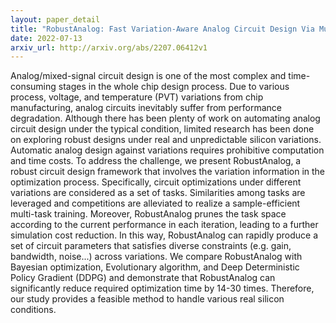 ```yaml
---
layout: paper_detail
title: "RobustAnalog: Fast Variation-Aware Analog Circuit Design Via Multi-task RL"
date: 2022-07-13
arxiv_url: http://arxiv.org/abs/2207.06412v1
---
```


Analog/mixed-signal circuit design is one of the most complex and time-consuming stages in the whole chip design process. Due to various process, voltage, and temperature (PVT) variations from chip manufacturing, analog circuits inevitably suffer from performance degradation. Although there has been plenty of work on automating analog circuit design under the typical condition, limited research has been done on exploring robust designs under real and unpredictable silicon variations. Automatic analog design against variations requires prohibitive computation and time costs. To address the challenge, we present RobustAnalog, a robust circuit design framework that involves the variation information in the optimization process. Specifically, circuit optimizations under different variations are considered as a set of tasks. Similarities among tasks are leveraged and competitions are alleviated to realize a sample-efficient multi-task training. Moreover, RobustAnalog prunes the task space according to the current performance in each iteration, leading to a further simulation cost reduction. In this way, RobustAnalog can rapidly produce a set of circuit parameters that satisfies diverse constraints (e.g. gain, bandwidth, noise...) across variations. We compare RobustAnalog with Bayesian optimization, Evolutionary algorithm, and Deep Deterministic Policy Gradient (DDPG) and demonstrate that RobustAnalog can significantly reduce required optimization time by 14-30 times. Therefore, our study provides a feasible method to handle various real silicon conditions.
